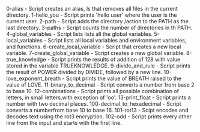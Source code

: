 0-alias - Script creates an alias, ls that removes all files in the current directory.
1-hello_you - Script prints 'hello user' where the user is the current user.
2-path - Script adds the directory /action to the PATH as the last directory.
3-paths -  Script counts the number of directories in th PATH.
4-global_variables - Script lists lists all the global variables.
5-local_variables - Script lists all local variables and environment variables, and functions.
6-create_local_variable - Script that creates a new local variable.
7-create_global_variable - Script creates a new global variable. 
8-true_knowledge - Script prints the results of addition of 128 with value stored in the variable TRUEKNOWLEDGE.
9-divide_and_rule - Script prints the result of POWER divided by DIVIDE, followed by a new line.
10-love_exponent_breath - Script prints the value of BREATH raised to the value of LOVE.
11-binary_to_decimal - Script converts a number from base 2 to base 10.
12-combinations - Script prints all possible combination of letters, in small letters,with exception of 'oo'.
13-print_float - Script prints a number with two decimal places. 
100-decimal_to_hexadecimal - Script converts a numberfrom base 10 to base 16.
101-rot13 - Scipt encodes and decodes text using the rot3 encryption.
102-odd - Script prints every other line from the input and starts with the first line.
